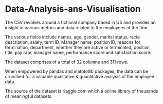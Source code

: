 # Data-Analysis-ans-Visualisation

The CSV revolves around a fictional company based in US and provides an insight to various metrics and data related to the employees of the firm. 
 
The various fields include names, age, gender, marital status, racial description, salary, term ID, Manager name, position ID, reasons for termination, department, whether they are active or terminated, position title, pay rate, manager name, performance score and satisfaction score. 
 
The dataset comprises of a total of 32 columns and 311 rows. 
 
When empowered by pandas and matplotlib packages, the data can be crunched for a valuable qualitative & quantitative analysis of the employee data. 
 
The source of the dataset is Kaggle.com which a online library of thousands of meaningful datasets. 
